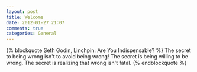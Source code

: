 ```yaml
---
layout: post
title: Welcome
date: 2012-01-27 21:07
comments: true
categories: General
---
```


{% blockquote Seth Godin, Linchpin: Are You Indispensable? %}
The secret to being wrong isn't to avoid being wrong! The secret is being willing to be wrong. The secret is realizing that wrong isn't fatal.
{% endblockquote %}

